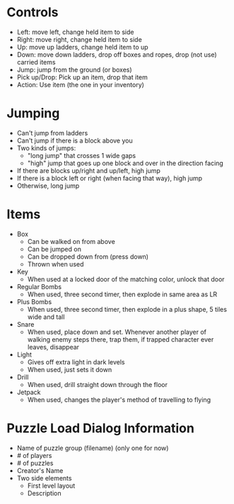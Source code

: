 # Controls

* Left: move left, change held item to side
* Right: move right, change held item to side
* Up: move up ladders, change held item to up
* Down: move down ladders, drop off boxes and ropes, drop (not use) carried items
* Jump: jump from the ground (or boxes)
* Pick up/Drop: Pick up an item, drop that item
* Action: Use item (the one in your inventory)

# Jumping

* Can't jump from ladders
* Can't jump if there is a block above you
* Two kinds of jumps:
  * "long jump" that crosses 1 wide gaps
  * "high" jump that goes up one block and over in the direction facing
* If there are blocks up/right and up/left, high jump
* If there is a block left or right (when facing that way), high jump
* Otherwise, long jump

# Items

* Box
  * Can be walked on from above
  * Can be jumped on
  * Can be dropped down from (press down)
  * Thrown when used
* Key
  * When used at a locked door of the matching color, unlock that door
* Regular Bombs
  * When used, three second timer, then explode in same area as LR
* Plus Bombs
  * When used, three second timer, then explode in a plus shape, 5 tiles wide and tall
* Snare
  * When used, place down and set. Whenever another player of walking enemy steps there, trap them, if trapped character ever leaves, disappear
* Light
  * Gives off extra light in dark levels 
  * When used, just sets it down
* Drill
  * When used, drill straight down through the floor
* Jetpack
  * When used, changes the player's method of travelling to flying

# Puzzle Load Dialog Information

* Name of puzzle group (filename) (only one for now)
* \# of players
* \# of puzzles
* Creator's Name
* Two side elements
  * First level layout
  * Description